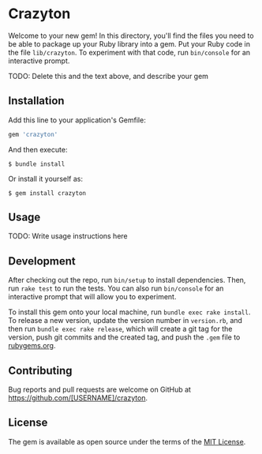 # Crazyton

Welcome to your new gem! In this directory, you'll find the files you need to be able to package up your Ruby library into a gem. Put your Ruby code in the file `lib/crazyton`. To experiment with that code, run `bin/console` for an interactive prompt.

TODO: Delete this and the text above, and describe your gem

## Installation

Add this line to your application's Gemfile:

```ruby
gem 'crazyton'
```

And then execute:

    $ bundle install

Or install it yourself as:

    $ gem install crazyton

## Usage

TODO: Write usage instructions here

## Development

After checking out the repo, run `bin/setup` to install dependencies. Then, run `rake test` to run the tests. You can also run `bin/console` for an interactive prompt that will allow you to experiment.

To install this gem onto your local machine, run `bundle exec rake install`. To release a new version, update the version number in `version.rb`, and then run `bundle exec rake release`, which will create a git tag for the version, push git commits and the created tag, and push the `.gem` file to [rubygems.org](https://rubygems.org).

## Contributing

Bug reports and pull requests are welcome on GitHub at https://github.com/[USERNAME]/crazyton.

## License

The gem is available as open source under the terms of the [MIT License](https://opensource.org/licenses/MIT).
